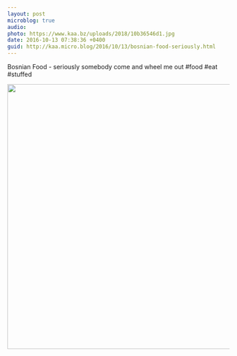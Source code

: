 ```yaml
---
layout: post
microblog: true
audio: 
photo: https://www.kaa.bz/uploads/2018/10b36546d1.jpg
date: 2016-10-13 07:38:36 +0400
guid: http://kaa.micro.blog/2016/10/13/bosnian-food-seriously.html
---
```

Bosnian Food - seriously somebody come and wheel me out #food #eat #stuffed

<img src="https://www.kaa.bz/uploads/2018/10b36546d1.jpg" width="600" height="600" />
